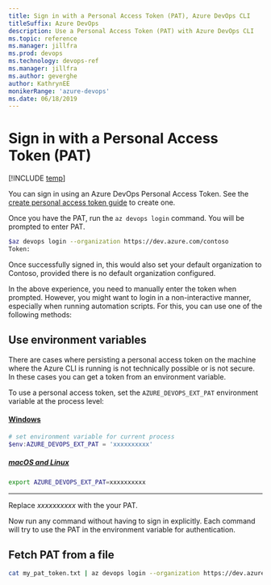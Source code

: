 ```yaml
---
title: Sign in with a Personal Access Token (PAT), Azure DevOps CLI 
titleSuffix: Azure DevOps 
description: Use a Personal Access Token (PAT) with Azure DevOps CLI 
ms.topic: reference 
ms.manager: jillfra
ms.prod: devops 
ms.technology: devops-ref
ms.manager: jillfra 
ms.author: geverghe
author: KathrynEE
monikerRange: 'azure-devops'
ms.date: 06/18/2019
---
```


# Sign in with a Personal Access Token (PAT)

[!INCLUDE [temp](../_shared/version-vsts-only.md)] 


You can sign in using an Azure DevOps Personal Access Token. See the [create personal access token guide](https://docs.microsoft.com/en-us/azure/devops/organizations/accounts/use-personal-access-tokens-to-authenticate?view=vsts#create-personal-access-tokens-to-authenticate-access) to create one.

Once you have the PAT, run the `az devops login` command. You will be prompted to enter PAT.


```bash
$az devops login --organization https://dev.azure.com/contoso
Token:
```

Once successfully signed in, this would also set your default organization to Contoso, provided there is no default organization configured.

In the above experience, you need to manually enter the token when prompted. However, you might want to login in a non-interactive manner, especially when running automation scripts. For this, you can use one of the following methods:

## Use environment variables 

There are cases where persisting a personal access token on the machine where the Azure CLI is running is not technically possible or is not secure. In these cases you can get a token from an environment variable.

To use a personal access token, set the `AZURE_DEVOPS_EXT_PAT` environment variable at the process level:


#### [Windows](#tab/windows)


```powershell
# set environment variable for current process
$env:AZURE_DEVOPS_EXT_PAT = 'xxxxxxxxxx'
```

##### [macOS and Linux](#tab/unix)


```bash
export AZURE_DEVOPS_EXT_PAT=xxxxxxxxxx
```

* * *

Replace *xxxxxxxxxx* with the your PAT.

Now run any command without having to sign in explicitly. Each command will try to use the PAT in the environment variable for authentication.

## Fetch PAT from a file 


```bash
cat my_pat_token.txt | az devops login --organization https://dev.azure.com/contoso/
```

